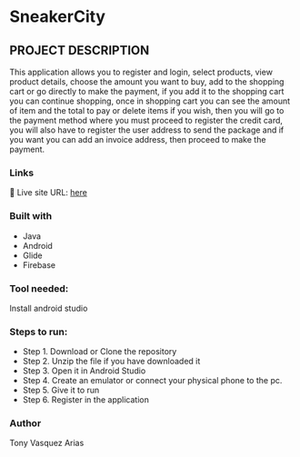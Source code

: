 # SneakerCity

## PROJECT DESCRIPTION

This application allows you to register and login, select products, view product details, choose the amount you want to buy, add to the shopping cart or go directly to make the payment, if you add it to the shopping cart you can continue shopping, once in shopping cart you can see the amount of item and the total to pay or delete items if you wish, then you will go to the payment method where you must proceed to register the credit card, you will also have to register the user address to send the package and if you want you can add an invoice address, then proceed to make the payment.

### Links
📌 Live site URL: [here](https://https://github.com/Tonyva002/SneakerCity)

### Built with

- Java
- Android
- Glide
- Firebase

### Tool needed:

Install android studio

### Steps to run:

- Step 1. Download or Clone the repository
- Step 2. Unzip the file if you have downloaded it
- Step 3. Open it in Android Studio
- Step 4. Create an emulator or connect your physical phone to the pc.
- Step 5. Give it to run
- Step 6. Register in the application


### Author

Tony Vasquez Arias
